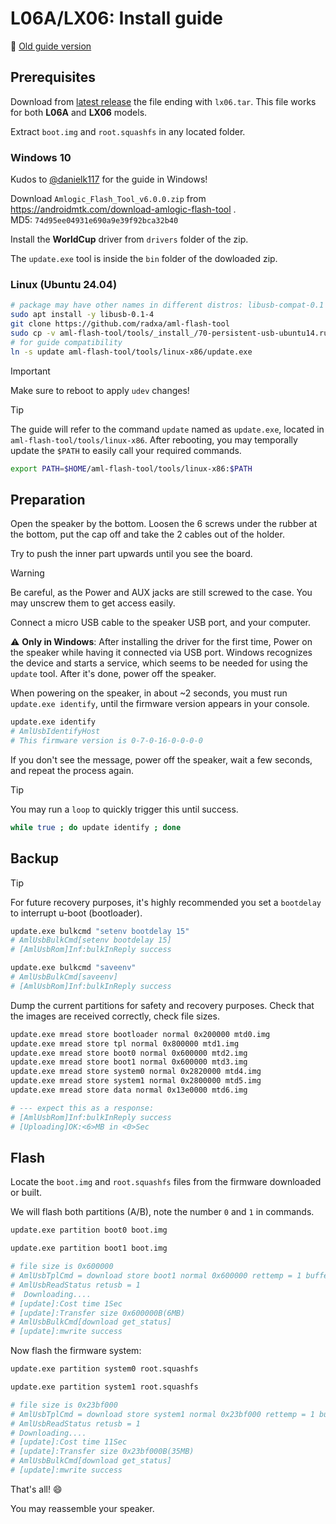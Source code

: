 # L06A/LX06: Install guide

📝 [Old guide version](https://github.com/duhow/xiaoai-patch/blob/04dd4d8b1c38f1ca079cd9723898fa1e6c50ade5/research/lx06/install.md)

## Prerequisites

Download from [latest release](https://github.com/duhow/xiaoai-patch/releases/latest) the file ending with `lx06.tar`.
This file works for both **L06A** and **LX06** models.

Extract `boot.img` and `root.squashfs` in any located folder.

### Windows 10

Kudos to [@danielk117](https://github.com/danielk117) for the guide in Windows!

Download `Amlogic_Flash_Tool_v6.0.0.zip` from https://androidmtk.com/download-amlogic-flash-tool .  
MD5: `74d95ee04931e690a9e39f92bca32b40`

Install the **WorldCup** driver from `drivers` folder of the zip.

The `update.exe` tool is inside the `bin` folder of the dowloaded zip.

### Linux (Ubuntu 24.04)

```sh
# package may have other names in different distros: libusb-compat-0.1
sudo apt install -y libusb-0.1-4
git clone https://github.com/radxa/aml-flash-tool
sudo cp -v aml-flash-tool/tools/_install_/70-persistent-usb-ubuntu14.rules /lib/udev/rules.d/
# for guide compatibility
ln -s update aml-flash-tool/tools/linux-x86/update.exe
```

> [!IMPORTANT]
> Make sure to reboot to apply `udev` changes!

> [!TIP]
> The guide will refer to the command `update` named as `update.exe`, located in `aml-flash-tool/tools/linux-x86`.
> After rebooting, you may temporally update the `$PATH` to easily call your required commands.

```sh
export PATH=$HOME/aml-flash-tool/tools/linux-x86:$PATH
```

## Preparation

Open the speaker by the bottom. Loosen the 6 screws under the rubber at the bottom, put the cap off and take the 2 cables out of the holder.

Try to push the inner part upwards until you see the board.

> [!WARNING]
> Be careful, as the Power and AUX jacks are still screwed to the case. You may unscrew them to get access easily.

Connect a micro USB cable to the speaker USB port, and your computer.

⚠️ **Only in Windows**: After installing the driver for the first time, Power on the speaker while having it connected via USB port.
Windows recognizes the device and starts a service, which seems to be needed for using the `update` tool. After it's done, power off the speaker.

When powering on the speaker, in about ~2 seconds, you must run `update.exe identify`, until the firmware version appears in your console.

```sh
update.exe identify
# AmlUsbIdentifyHost
# This firmware version is 0-7-0-16-0-0-0-0
```

If you don't see the message, power off the speaker, wait a few seconds, and repeat the process again.

> [!TIP]
> You may run a `loop` to quickly trigger this until success.

```sh
while true ; do update identify ; done
```

## Backup

> [!TIP]
> For future recovery purposes, it's highly recommended you set a `bootdelay` to interrupt u-boot (bootloader).

```sh
update.exe bulkcmd "setenv bootdelay 15"
# AmlUsbBulkCmd[setenv bootdelay 15]
# [AmlUsbRom]Inf:bulkInReply success

update.exe bulkcmd "saveenv"
# AmlUsbBulkCmd[saveenv]
# [AmlUsbRom]Inf:bulkInReply success
```

Dump the current partitions for safety and recovery purposes.
Check that the images are received correctly, check file sizes.

```sh
update.exe mread store bootloader normal 0x200000 mtd0.img
update.exe mread store tpl normal 0x800000 mtd1.img
update.exe mread store boot0 normal 0x600000 mtd2.img
update.exe mread store boot1 normal 0x600000 mtd3.img
update.exe mread store system0 normal 0x2820000 mtd4.img
update.exe mread store system1 normal 0x2800000 mtd5.img
update.exe mread store data normal 0x13e0000 mtd6.img

# --- expect this as a response:
# [AmlUsbRom]Inf:bulkInReply success
# [Uploading]OK:<6>MB in <0>Sec
```

## Flash

Locate the `boot.img` and `root.squashfs` files from the firmware downloaded or built.

We will flash both partitions (A/B), note the number `0` and `1` in commands.

```sh
update.exe partition boot0 boot.img

update.exe partition boot1 boot.img

# file size is 0x600000
# AmlUsbTplCmd = download store boot1 normal 0x600000 rettemp = 1 buffer = download store boot1 normal 0x600000
# AmlUsbReadStatus retusb = 1
#  Downloading....
# [update]:Cost time 1Sec
# [update]:Transfer size 0x600000B(6MB)
# AmlUsbBulkCmd[download get_status]
# [update]:mwrite success
```

Now flash the firmware system:

```sh
update.exe partition system0 root.squashfs

update.exe partition system1 root.squashfs

# file size is 0x23bf000
# AmlUsbTplCmd = download store system1 normal 0x23bf000 rettemp = 1 buffer = download store system1 normal 0x23bf000
# AmlUsbReadStatus retusb = 1
# Downloading....
# [update]:Cost time 11Sec
# [update]:Transfer size 0x23bf000B(35MB)
# AmlUsbBulkCmd[download get_status]
# [update]:mwrite success
```

That's all! 😄

You may reassemble your speaker.
